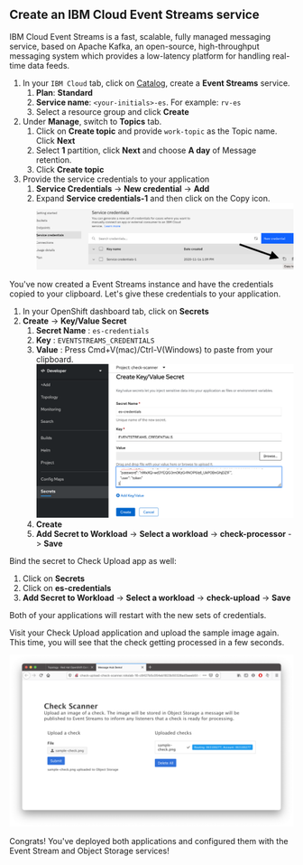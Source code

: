 ## Create an IBM Cloud Event Streams service

IBM Cloud Event Streams is a fast, scalable, fully managed messaging service, based on Apache Kafka, an open-source, high-throughput messaging system which provides a low-latency platform for handling real-time data feeds.

1. In your `IBM Cloud` tab, click on [Catalog](https://cloud.ibm.com/catalog), create a **Event Streams** service.
   1. **Plan**: **Standard**
   2. **Service name**: `<your-initials>-es`. For example: `rv-es`
   3. Select a resource group and click **Create**
2. Under **Manage**, switch to **Topics** tab.
   1. Click on **Create topic** and provide `work-topic` as the Topic name. Click **Next**
   2. Select **1** partition, click **Next** and choose **A day** of Message retention.
   3. Click **Create topic**
3. Provide the service credentials to your application
   1. **Service Credentials** -> **New credential** -> **Add**
   2. Expand **Service credentials-1** and then click on the Copy icon.
   ![copy cos credential](../assets/copy-cos-credential.png)

You've now created a Event Streams instance and have the credentials copied to your clipboard. Let's give these credentials to your application.

1. In your OpenShift dashboard tab, click on **Secrets** 
2. **Create** -> **Key/Value Secret**
   1. **Secret Name** : `es-credentials`
   2. **Key** : `EVENTSTREAMS_CREDENTIALS`
   3. **Value** : Press Cmd+V(mac)/Ctrl-V(Windows) to paste from your clipboard. 
   ![paste cos credential](../assets/paste-es-credential.png)
   4. **Create**
   5. **Add Secret to Workload** -> **Select a workload** -> **check-processor** -> **Save**

Bind the secret to Check Upload app as well:

1. Click on **Secrets** 
2. Click on **es-credentials**
3. **Add Secret to Workload** -> **Select a workload** -> **check-upload** -> **Save**

Both of your applications will restart with the new sets of credentials. 

Visit your Check Upload application and upload the sample image again. This time, you will see that the check getting processed in a few seconds. 

![](../assets/check-scanner-ui.png)

Congrats! You've deployed both applications and configured them with the Event Stream and Object Storage services!